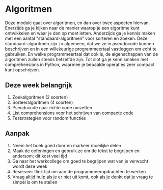 # Algoritmen

Deze module gaat over algoritmen, en dan over twee aspecten hiervan. Enerzijds ga je kijken naar de manier waarop je een algoritme kunt ontwikkelen en waar je dan op moet letten. Anderzijds ga je kennis maken met een aantal "standaard-algoritmen" voor sorteren en zoeken. Deze standaard-algoritmen zijn zo algemeen, dat we ze in pseudocode kunnen beschrijven en in een willekeurige programmeertaal vastleggen om echt te gebruiken. En welke programmeertaal dat ook is, de eigenschappen van de algoritmen zullen steeds hetzelfde zijn. Tot slot ga je kennismaken met comprehensions in Python, waarmee je bepaalde operaties zeer compact kunt opschrijven.

## Deze week belangrijk

1. Zoekalgoritmen (2 soorten)
2. Sorteeralgoritmen (4 soorten)
3. Pseudocode naar echte code omzetten
4. List comprehensions voor het schrijven van compacte code
5. Teststrategiën voor random functies

## Aanpak

1. Neem het boek goed door en markeer moeilijke delen
2. Maak de oefeningen en gebruik ze om de tekst te begrijpen en andersom; dit kost veel tijd
3. Ga naar het werkcollege om goed te begrijpen wat van je verwacht wordt deze week
4. Reserveer flink tijd om aan de programmeeropdrachten te werken
5. Vraag altijd hulp als je er niet uit komt, ook als je denkt dat je vraag te simpel is om te stellen
